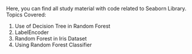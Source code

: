 Here, you can find all study material with code related to Seaborn Library. Topics Covered:

1. Use of Decision Tree in Random Forest
2. LabelEncoder
3. Random Forest in Iris Dataset
4. Using Random Forest Classifier

